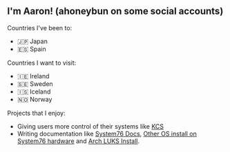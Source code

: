 ## I'm Aaron! (ahoneybun on some social accounts)

Countries I've been to:
- 🇯🇵 Japan
- 🇪🇸 Spain

Countries I want to visit:
- 🇮🇪 Ireland
- 🇸🇪 Sweden
- 🇮🇸 Iceland
- 🇳🇴 Norway

Projects that I enjoy:
- Giving users more control of their systems like [KCS](https://github.com/ahoneybun/keyboard-color-switcher)
- Writing documentation like [System76 Docs](https://github.com/system76/docs/), [Other OS install on System76 hardware](https://github.com/ahoneybun/Install-OtherOSes-on-System76) and [Arch LUKS Install](https://github.com/ahoneybun/Arch-LUKS-systemd-boot-install).
